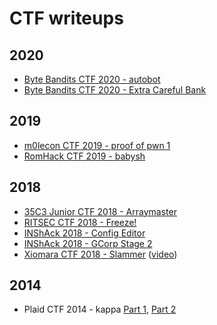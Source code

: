 # CTF writeups

## 2020
* [Byte Bandits CTF 2020 - autobot](https://github.com/ndaprela/CTF/tree/master/2020/%20ByteBanditsCTF/autobot)
* [Byte Bandits CTF 2020 - Extra Careful Bank](https://github.com/ndaprela/CTF/tree/master/2020/%20ByteBanditsCTF/Extra_Careful_Bank)

## 2019
* [m0lecon CTF 2019 - proof of pwn 1](https://github.com/ndaprela/CTF/blob/master/2019/m0lecon/proof_of_pwn1/writeup.md)
* [RomHack CTF 2019 - babysh](https://www.youtube.com/watch?v=v-7Ibom0Gyo)

## 2018
* [35C3 Junior CTF 2018 -  Arraymaster](https://www.youtube.com/watch?v=km6Doio6U5Q)
* [RITSEC CTF 2018 -  Freeze!](https://www.youtube.com/watch?v=cMhpbYx6sjc)
* [INShAck 2018 - Config Editor](https://github.com/ndaprela/CTF/blob/master/2018/INShAck2018/Config_Creator/writeup.md)
* [INShAck 2018 - GCorp Stage 2](https://github.com/ndaprela/CTF/blob/master/2018/INShAck2018/GCorp_Stage_2/writeup.md)
* [Xiomara CTF 2018 - Slammer](https://github.com/ndaprela/CTF/blob/master/2018/XiomaraCTF2018/Slammer/writeup.md) ([video](https://www.youtube.com/watch?v=ODCNbM9_U4M))

## 2014
* Plaid CTF 2014 - kappa [Part 1](https://www.youtube.com/watch?v=Jb8waOJvACI), [Part 2](https://www.youtube.com/watch?v=cRltyfeDZ58)
